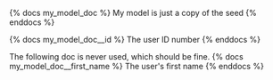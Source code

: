 {% docs my_model_doc %}
My model is just a copy of the seed
{% enddocs %}

{% docs my_model_doc__id %}
The user ID number
{% enddocs %}

The following doc is never used, which should be fine.
{% docs my_model_doc__first_name %}
The user's first name
{% enddocs %}
